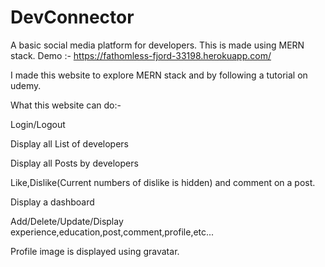 # DevConnector
A basic social media platform for developers. This is made using MERN stack.
Demo :- https://fathomless-fjord-33198.herokuapp.com/

I made this website to explore MERN stack and by following a tutorial on udemy.

What this website can do:-

Login/Logout

Display all List of developers

Display all Posts by developers

Like,Dislike(Current numbers of dislike is hidden) and comment on a post.

Display a dashboard

Add/Delete/Update/Display experience,education,post,comment,profile,etc...

Profile image is displayed using gravatar.

